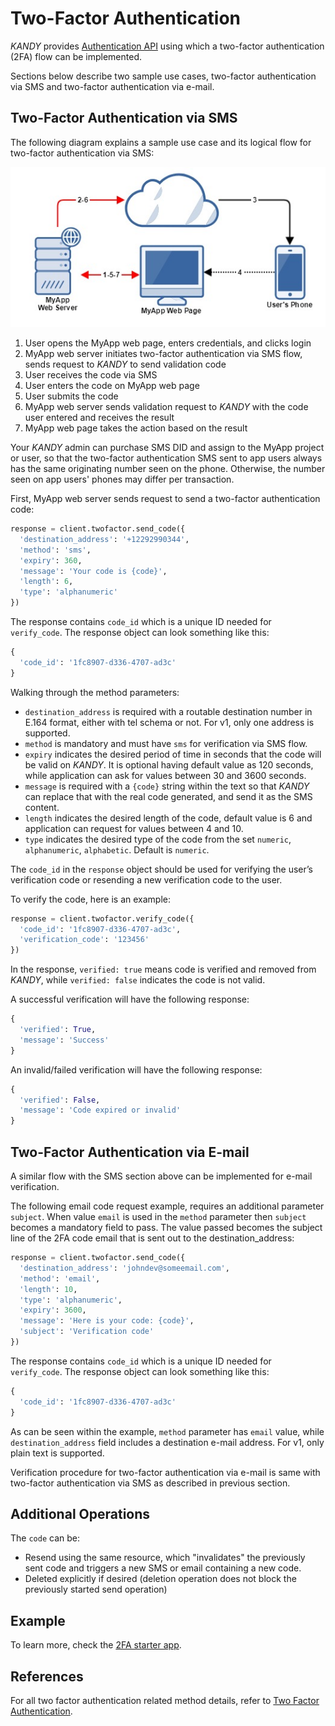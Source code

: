# Two-Factor Authentication
$KANDY$ provides [Authentication API](/developer/references/python/1.2.0#twofactor-send-code) using which a two-factor authentication (2FA) flow can be implemented.

Sections below describe two sample use cases, two-factor authentication via SMS and two-factor authentication via e-mail.

## Two-Factor Authentication via SMS
The following diagram explains a sample use case and its logical flow for two-factor authentication via SMS:

![2FA via SMS flow](2fa-flow.png)

1. User opens the MyApp web page, enters credentials, and clicks login
2. MyApp web server initiates two-factor authentication via SMS flow, sends request to $KANDY$ to send validation code
3. User receives the code via SMS
4. User enters the code on MyApp web page
5. User submits the code
6. MyApp web server sends validation request to $KANDY$ with the code user entered and receives the result
7. MyApp web page takes the action based on the result

Your $KANDY$ admin can purchase SMS DID and assign to the MyApp project or user, so that the two-factor authentication SMS sent to app users always has the same originating number seen on the phone. Otherwise, the number seen on app users' phones may differ per transaction.

First, MyApp web server sends request to send a two-factor authentication code:

```python
response = client.twofactor.send_code({
  'destination_address': '+12292990344',
  'method': 'sms',
  'expiry': 360,
  'message': 'Your code is {code}',
  'length': 6,
  'type': 'alphanumeric'
})
```
The response contains `code_id` which is a unique ID needed for `verify_code`. The response object can look something like this:

```python
{
  'code_id': '1fc8907-d336-4707-ad3c'
}
```

Walking through the method parameters:

+ `destination_address` is required with a routable destination number in E.164 format, either with tel schema or not. For v1, only one address is supported.
+ `method` is mandatory and must have `sms` for verification via SMS flow.
+ `expiry` indicates the desired period of time in seconds that the code will be valid on $KANDY$. It is optional having default value as 120 seconds, while application can ask for values between 30 and 3600 seconds.
+ `message` is required with a `{code}` string within the text so that $KANDY$ can replace that with the real code generated, and send it as the SMS content.
+ `length` indicates the desired length of the code, default value is 6 and application can request for values between 4 and 10.
+ `type` indicates the desired type of the code from the set `numeric`, `alphanumeric`, `alphabetic`. Default is `numeric`.

The `code_id` in the `response` object should be used for verifying the user’s verification code or resending a new verification code to the user.

To verify the code, here is an example:

```python
response = client.twofactor.verify_code({
  'code_id': '1fc8907-d336-4707-ad3c',
  'verification_code': '123456'
})
```
In the response, `verified: true` means code is verified and removed from $KANDY$, while `verified: false` indicates the code is not valid.

A successful verification will have the following response:
```python
{
  'verified': True,
  'message': 'Success'
}
```
An invalid/failed verification will have the following response:
```python
{
  'verified': False,
  'message': 'Code expired or invalid'
}
```

## Two-Factor Authentication via E-mail
A similar flow with the SMS section above can be implemented for e-mail verification.

The following email code request example, requires an additional parameter `subject`. When value `email` is used in the `method` parameter then `subject` becomes a mandatory field to pass. The value passed becomes the subject line of the 2FA code email that is sent out to the destination_address:

```python
response = client.twofactor.send_code({
  'destination_address': 'johndev@someemail.com',
  'method': 'email',
  'length': 10,
  'type': 'alphanumeric',
  'expiry': 3600,
  'message': 'Here is your code: {code}',
  'subject': 'Verification code'
})
```
The response contains `code_id` which is a unique ID needed for `verify_code`. The response object can look something like this:
```python
{
  'code_id': '1fc8907-d336-4707-ad3c'
}
```

As can be seen within the example, `method` parameter has `email` value, while `destination_address` field includes a destination e-mail address. For v1, only plain text is supported.

Verification procedure for two-factor authentication via e-mail is same with two-factor authentication via SMS as described in previous section.

## Additional Operations
The `code` can be:

+ Resend using the same resource, which "invalidates" the previously sent code and triggers a new SMS or email containing a new code.
+ Deleted explicitly if desired (deletion operation does not block the previously started send operation)

## Example
To learn more, check the [2FA starter app](https://github.com/Kandy-IO/kandy-cpaas-python-sdk/tree/v1.2.1/examples/2fa).

## References
For all two factor authentication related method details, refer to [Two Factor Authentication](/developer/references/python/1.2.0#twofactor-send-code).
